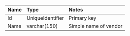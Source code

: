 | Name       | Type           | Notes  |
| :------------- | :-------------| :----- |
| Id      | UniqueIdentifier | Primary key |
| Name      | varchar(150)      |   Simple name of vendor |
